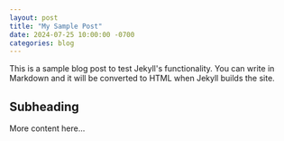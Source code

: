 ```yaml
---
layout: post
title: "My Sample Post"
date: 2024-07-25 10:00:00 -0700
categories: blog
---
```


This is a sample blog post to test Jekyll's functionality. You can write in Markdown and it will be converted to HTML when Jekyll builds the site.

## Subheading

More content here...
